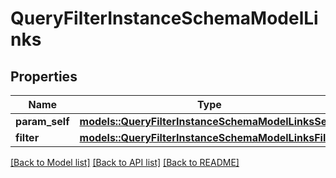 # QueryFilterInstanceSchemaModelLinks

## Properties

Name | Type | Description | Notes
------------ | ------------- | ------------- | -------------
**param_self** | [**models::QueryFilterInstanceSchemaModelLinksSelf**](Query_Filter_Instance_SchemaModel__links_self.md) |  | 
**filter** | [**models::QueryFilterInstanceSchemaModelLinksFilter**](Query_Filter_Instance_SchemaModel__links_filter.md) |  | 

[[Back to Model list]](../README.md#documentation-for-models) [[Back to API list]](../README.md#documentation-for-api-endpoints) [[Back to README]](../README.md)


